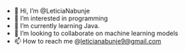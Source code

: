 - 👋 Hi, I’m @LeticiaNabunje
- 👀 I’m interested in programming
- 🌱 I’m currently learning Java.
- 💞️ I’m looking to collaborate on machine learning models
- 📫 How to reach me @leticianabunje9@gmail.com

<!---
LeticiaNabunje/LeticiaNabunje is a ✨ special ✨ repository because its `README.md` (this file) appears on your GitHub profile.
You can click the Preview link to take a look at your changes.
--->
